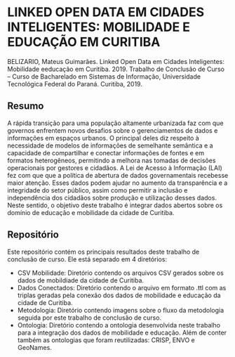 # LINKED OPEN DATA EM CIDADES INTELIGENTES: MOBILIDADE E EDUCAÇÃO EM CURITIBA
BELIZARIO, Mateus Guimarães. 
Linked Open Data em Cidades Inteligentes: Mobilidade eeducação em Curitiba. 2019. 
Trabalho de Conclusão de Curso – Curso de Bacharelado em Sistemas de Informação, Universidade Tecnológica Federal do Paraná.
Curitiba, 2019.

## Resumo
A rápida transição para uma população altamente urbanizada faz com que governos enfrentem novos desafios sobre o gerenciamentos de dados e informações em espaços urbanos. O principal deles diz respeito à necessidade de modelos de informações de semelhante semântica e a capacidade de compartilhar e conectar informações de fontes e em formatos heterogêneos, permitindo a melhora nas tomadas de decisões operacionais por gestores e cidadãos. A Lei de Acesso à Informação (LAI) fez com que que a política de abertura de dados governamentais recebesse maior atenção. Esses dados podem ajudar no aumento da transparência e a integridade do setor público, assim como permitir a inclusão e independência dos cidadãos sobre produção e utilização desses dados. Neste sentido, o objetivo deste trabalho é integrar dados abertos sobre os domínio de educação e mobilidade da cidade de Curitiba.

## Repositório
Este repositório contém os principais resultados deste trabalho de conclusão de curso. Ele está separado em 4 diretórios:
- CSV Mobilidade: Diretório contendo os arquivos CSV gerados sobre os dados de mobildiade da cidade de Curitiba.
- Dados Conectados: Diretório contendo o arquivo em formato .ttl com as triplas geradas pela conexão dos dados de mobilidade e educação da cidade de Curitiba.
- Metodologia: Diretório contendo imagens sobre o fluxo da metodologia seguida por este trabalho de conclusão de curso.
- Ontologia: Diretório contendo a ontologia desenvolvida neste trabalho para a integração dos dados de mobilidade e educação. Além de conter também as ontologias que foram reutilizadas: CRISP, ENVO e GeoNames.
